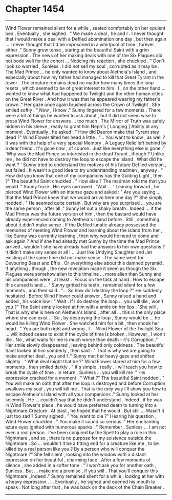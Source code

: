 
# Chapter 1454


---

Wind Flower remained silent for a while , seated comfortably on her opulent bed . Eventually , she sighed .
" We made a deal , he and I . I never thought that I would make a deal with a Defiled abomination one day , but then again ... I never thought that I'd be imprisoned in a whirlpool of time , forever , either ."
Sunny grew tense , staring at the beautiful Saint with a grim expression . The news of her making deals with one of the Six Plagues did not bode well for the cohort ...
Noticing his reaction , she chuckled .
" Don't look so worried , Sunless . I did not sell my soul , corrupted as it may be . The Mad Prince ... he only wanted to know about Aletheia's Island , and especially about how my father had managed to kill that Great Tyrant in the tower . The creature remains dead no matter how many times the loop resets , which seemed to be of great interest to him . I , on the other hand ... wanted to know what had happened to Twilight and the other human cities on the Great River . And how it was that he appeared wearing my father's crown ."
Her gaze once again brushed across the Crown of Twilight . She smiled softly .
" Now , I know ."
Sunny lingered for a few moments . There were a lot of things he wanted to ask about , but it did not seem wise to press Wind Flower for answers ... too much .
The Mirror of Truth was safely hidden in his sleeve , ready to grant him Neph's [ Longing ] Ability at any moment . Eventually , he asked :
" How did Daeron make that Tyrant stay dead ?"
Wind Flower tilted her head a little .
"... You want to know , as well ? It was with the help of a very special Memory . A Legacy Relic left behind by a dear friend . It's gone now , of course . Just like everything else is gone ."
'Why was the Mad Prince so interested in the dead Tyrant , though ? Unlike me , he did not have to destroy the loop to escape the island . What did he want ? '
Sunny tried to understand the motives of his future Defiled version , but failed . It wasn't a good idea to try understanding madmen , anyway .
" How did you know that one of my companions has the Guiding Light , then ?"
The beautiful Saint chuckled .
" How else ? The madman told me that you would ."
Sunny froze .
His eyes narrowed .
'Wait ... '
Leaning forward , he pierced Wind Flower with an intense gaze and asked :
" Are you saying ... that the Mad Prince knew that we would arrive here one day ?"
She simply nodded .
" He seemed quite certain . But why are you surprised ... you are the same person , after all ."
Sunny let out a shaky breath .
Indeed ... if the Mad Prince was the future version of him , then the bastard would have already experienced coming to Aletheia's Island before .
Still , something about it didn't make sense .
If the Defiled lunatic already possessed the memories of meeting Wind Flower and learning about the island from her , like Sunny was currently learning , then why would he need to come and ask again ?
And if she had already met Sunny by the time the Mad Prince arrived , wouldn't she have already had the answers to her own questions ?
It didn't make any sense at all !
... Just like Undying Slaughter and Jet existing at the same time did not make sense . The same went for Devouring Beast and Effie . Or everything else about this damned pyramid .
If anything , though , the new revelation made it seem as though the Six Plagues were somehow alien to this timeline ... more alien than Sunny and his companions were , at least .
'Focus on the task at hand . How to escape this cursed island ... '
Sunny gritted his teeth , remained silent for a few moments , and then said :
"... So how do I destroy the loop ?"
He suddenly hesitated .
Before Wind Flower could answer , Sunny raised a hand and added , his voice low :
" Wait . If I do destroy the loop ... you will die , won't you ?"
The Saint simply looked at him with a smile on her lips .
'She will . That is why she is here on Aletheia's Island , after all ... this is the only place where she can exist . '
So , by destroying the loop , Sunny would be ... he would be killing Wind Flower .
She watched him for a bit , then shook her head .
" You are both right and wrong . I ... Wind Flower of the Twilight Sea ... will indeed cease to exist if the cycle of time is broken . However , I won't die . No , what waits for me is much worse than death - it's Corruption ."
Her smile slowly disappeared , leaving behind only coldness . The beautiful Saint looked at him somberly , then said :
" That is why we are going to make another deal , you and I ."
Sunny met her heavy gaze and shifted slightly .
" What deal might that be ?"
Wind Flower stared at him for a few moments , then smiled darkly .
" It's simple , really . I will teach you how to break the cycle of time . In return , Sunless ... you will kill me ."
His expression cracked for a moment .
" What ?"
The beautiful Saint nodded .
" You will make an oath that after the loop is destroyed and before Corruption swallows my soul , you will kill me . That is the only way I'll show you how to escape Aletheia's Island with all your companions ."
Sunny looked at her solemnly .
He ... couldn't say that he didn't understand . Indeed , if he was in Wind Flower's place , he would have preferred death to turning into a Nightmare Creature . At least , he hoped that he would .
But still ...
Wasn't it just too sad ?
Sunny sighed .
" You want to die ?"
Hearing his question , Wind Flower chuckled .
" You make it sound so serious ."
Her enchanting azure eyes ignited with humorous sparks .
" Remember , Sunless ... I am not even a real person . I've been conjured by the Spell to play a role in this Nightmare , and so , there is no purpose for my existence outside the Nightmare . So ... wouldn't it be a fitting end for a creature like me , to be killed by a real person like you ? By a person who will conquer the Nightmare ?"
She fell silent , looking into the window with a distant expression on her beautiful , charming face .
After a few moments of silence , she added in a softer tone :
" I won't ask you for another oath , Sunless . But ... make me a promise , if you will . That you'll conquer this Nightmare , indeed ."
Sunny remained silent for a while , looking at her with a heavy expression .
... Eventually , he sighed and opened his mouth to speak .
Not long after that , he was back on the deck of the Chain Breaker .

---


